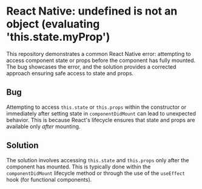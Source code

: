 # React Native: undefined is not an object (evaluating 'this.state.myProp')

This repository demonstrates a common React Native error: attempting to access component state or props before the component has fully mounted.  The bug showcases the error, and the solution provides a corrected approach ensuring safe access to state and props.

## Bug
Attempting to access `this.state` or `this.props` within the constructor or immediately after setting state in `componentDidMount` can lead to unexpected behavior.  This is because React's lifecycle ensures that state and props are available only *after* mounting.

## Solution
The solution involves accessing `this.state` and `this.props` only after the component has mounted. This is typically done within the `componentDidMount` lifecycle method or through the use of the `useEffect` hook (for functional components).